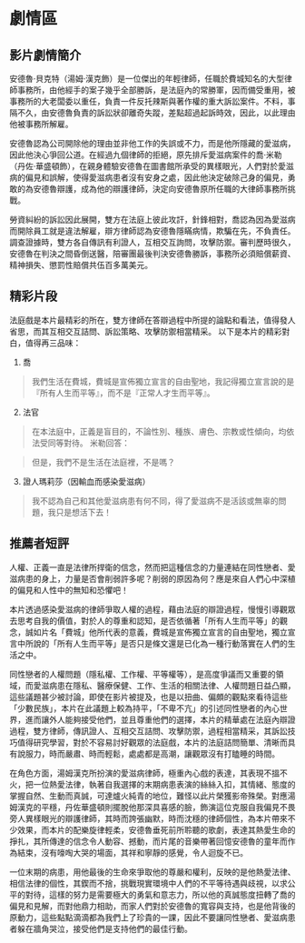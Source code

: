 # 劇情區

## 影片劇情簡介

安德魯‧貝克特（湯姆‧漢克飾）是一位傑出的年輕律師，任職於費城知名的大型律師事務所，由他經手的案子幾乎全部勝訴，是法庭內的常勝軍，因而備受重用，被事務所的大老闆委以重任，負責一件反托辣斯與著作權的重大訴訟案件。不料，事隔不久，由安德魯負責的訴訟狀卻離奇失蹤，差點超過起訴時效，因此，以此理由他被事務所解雇。

安德魯認為公司開除他的理由並非他工作的失誤或不力，而是他所隱藏的愛滋病，因此他決心爭回公道。在經過九個律師的拒絕，原先排斥愛滋病案件的喬‧米勒（丹佐‧華盛頓飾），在親身體驗安德魯在圖書館所承受的異樣眼光，人們對於愛滋病的偏見和誤解，使得愛滋病患者沒有安身之處，因此他決定破除己身的偏見，勇敢的為安德魯辯護，成為他的辯護律師，決定向安德魯原所任職的大律師事務所挑戰。

勞資糾紛的訴訟因此展開，雙方在法庭上彼此攻訐，針鋒相對，喬認為因為愛滋病而開除員工就是違法解雇，辯方律師認為安德魯隱瞞病情，欺騙在先，不負責任。調查證據時，雙方各自傳訊有利證人，互相交互詢問，攻擊防禦。審判歷時很久，安德魯在判決之間昏倒送醫，陪審團最後判決安德魯勝訴，事務所必須賠償薪資、精神損失、懲罰性賠償共伍百多萬美元。

## 精彩片段

法庭戲是本片最精彩的所在，雙方律師在答辯過程中所提的論點和看法，值得發人省思，而其互相交互詰問、訴訟策略、攻擊防禦相當精采。
以下是本片的精彩對白，值得再三品味：

1. 喬

  > 我們生活在費城，費城是宣佈獨立宣言的自由聖地，我記得獨立宣言說的是『所有人生而平等』，而不是『正常人才生而平等』。

2. 法官

  > 在本法庭中，正義是盲目的，不論性別、種族、膚色、宗教或性傾向，均依法受同等對待。 
  米勒回答：

  > 但是，我們不是生活在法庭裡，不是嗎？

3. 證人瑪莉莎（因輸血而感染愛滋病）

  > 我不認為自己和其他愛滋病患有何不同，得了愛滋病不是活該或無辜的問題，我只是想活下去！

## 推薦者短評

人權、正義一直是法律所捍衛的信念，然而把這種信念的力量連結在同性戀者、愛滋病患的身上，力量是否會削弱許多呢？削弱的原因為何？應是來自人們心中深植的偏見和人性中的無知和恐懼吧！

本片透過感染愛滋病的律師爭取人權的過程，藉由法庭的辯證過程，慢慢引導觀眾去思考自我的價值，對於人的尊重和認知，是否依循著「所有人生而平等」的觀念，誠如片名「費城」他所代表的意義，費城是宣佈獨立宣言的自由聖地，獨立宣言中所說的「所有人生而平等」是否只是條文還是已化為一種行動落實在人們的生活之中。

同性戀者的人權問題（隱私權、工作權、平等權等），是高度爭議而又重要的領域，而愛滋病患在隱私、醫療保健、工作、生活的相關法律、人權問題日益凸顯，這些議題甚少被討論，即使在影片被提及，也是以扭曲、偏頗的觀點來看待這些「少數民族」，本片在此議題上較為持平，「不卑不亢」的引述同性戀者的內心世界，進而讓外人能夠接受他們，並且尊重他們的選擇，本片的精華處在法庭內辯證過程，雙方律師，傳訊證人、互相交互詰問、攻擊防禦，過程相當精采，其訴訟技巧值得研究學習，對於不容易討好觀眾的法庭戲，本片的法庭詰問簡單、清晰而具有說服力，時而嚴肅、時而輕鬆，處處都是高潮，讓觀眾沒有打瞌睡的時間。

在角色方面，湯姆漢克所扮演的愛滋病律師，極重內心戲的表達，其表現不搵不火，把一位熱愛法律，執著自我選擇的末期病患表演的絲絲入扣，其情緒、態度的掌握自然、生動而真誠，可達爐火純青的地位，難怪以此片榮獲影帝殊榮。對應湯姆漢克的平穩，丹佐華盛頓則擺脫他那深具喜感的臉，飾演這位克服自我偏見不畏旁人異樣眼光的辯護律師，其時而誇張幽默，時而沈穩的律師個性，為本片帶來不少效果，而本片的配樂旋律輕柔，安德魯垂死前所聆聽的歌劇，表達其熱愛生命的掙扎，其所傳達的信念令人動容、撼動，而片尾的音樂帶著回憶安德魯的童年而作為結束，沒有嚎啕大哭的場面，其祥和寧靜的感覺，令人迴旋不已。

一位末期的病患，用他最後的生命來爭取他的尊嚴和權利，反映的是他熱愛法律、相信法律的個性，其鍥而不捨，挑戰現實環境中人們的不平等待遇與歧視，以求公平的對待，這樣的努力是需要極大的勇氣和意志力，所以他的真誠態度扭轉了喬的偏見和見解，而對他鼎力相助，而家人們對於安德魯的寬容與支持，也是他背後的原動力，這些點點滴滴都為我們上了珍貴的一課，因此不要讓同性戀者、愛滋病患者躲在牆角哭泣，接受他們是支持他們的最佳行動。


